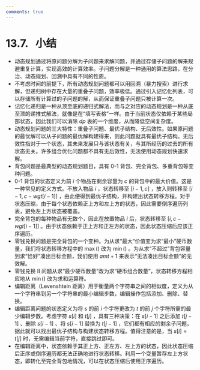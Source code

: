 ```yaml
---
comments: true
---
```


# 13.7. &nbsp; 小结

- 动态规划通过将原问题分解为子问题来求解问题，并通过存储子问题的解来规避重复计算，实现高效的计算效率。子问题分解是一种通用的算法思路，在分治、动态规划、回溯中具有不同的性质。
- 不考虑时间的前提下，所有动态规划问题都可以用回溯（暴力搜索）进行求解，但递归树中存在大量的重叠子问题，效率极低。通过引入记忆化列表，可以存储所有计算过的子问题的解，从而保证重叠子问题只被计算一次。
- 记忆化递归是一种从顶至底的递归式解法，而与之对应的动态规划是一种从底至顶的递推式解法，就像是在“填写表格”一样。由于当前状态仅依赖于某些局部状态，因此我们可以消除 $dp$ 表的一个维度，从而降低空间复杂度。
- 动态规划问题的三大特性：重叠子问题、最优子结构、无后效性。如果原问题的最优解可以从子问题的最优解构建得来，则此问题就具有最优子结构。无后效性指对于一个状态，其未来发展只与该状态有关，与其所经历的过去的所有状态无关。许多组合优化问题都不具有无后效性，无法使用动态规划快速求解。
- 背包问题是最典型的动态规划题目，具有 0-1 背包、完全背包、多重背包等变种问题。
- 0-1 背包的状态定义为前 $i$ 个物品在剩余容量为 $c$ 的背包中的最大价值。这是一种常见的定义方式。不放入物品 $i$ ，状态转移至 $[i-1, c]$ ，放入则转移至 $[i-1, c-wgt[i-1]]$ ，由此便得到最优子结构，并构建出状态转移方程。对于状态压缩，由于每个状态依赖正上方和左上方的状态，因此需要倒序遍历列表，避免左上方状态被覆盖。
- 完全背包的每种物品有无数个，因此在放置物品 $i$ 后，状态转移至 $[i, c-wgt[i-1]]$ 。由于状态依赖于正上方和正左方的状态，因此状态压缩后应该正序遍历。
- 零钱兑换问题是完全背包的一个变种。为从求“最大“价值变为求“最小”硬币数量，我们将状态转移方程中的 $\max()$ 改为 $\min()$ 。为从求“不超过”背包容量到求“恰好”凑出目标金额，我们使用 $amt + 1$ 来表示“无法凑出目标金额”的无效解。
- 零钱兑换 II 问题从求“最少硬币数量”改为求“硬币组合数量”，状态转移方程相应地从 $\min()$ 改为求和运算符。
- 编辑距离（Levenshtein 距离）用于衡量两个字符串之间的相似度，定义为从一个字符串到另一个字符串的最小编辑步数，编辑操作包括添加、删除、替换。
- 编辑距离问题的状态定义为将 $s$ 的前 $i$ 个字符更改为 $t$ 的前 $j$ 个字符所需的最少编辑步数。考虑字符 $s[i]$ 和 $t[j]$ ，具有三种决策：在 $s[i-1]$ 之后添加 $t[j-1]$ 、删除 $s[i-1]$ 、将 $s[i-1]$ 替换为 $t[j-1]$ ，它们都有相应的剩余子问题，据此就可以找出最优子结构与构建状态转移方程。值得注意的是，当 $s[i] = t[j]$ 时，无需编辑当前字符，直接跳过即可。
- 在编辑距离中，状态依赖于其正上方、正左方、左上方的状态，因此状态压缩后正序或倒序遍历都无法正确地进行状态转移。利用一个变量暂存左上方状态，即转化至完全背包地情况，可以在状态压缩后使用正序遍历。
